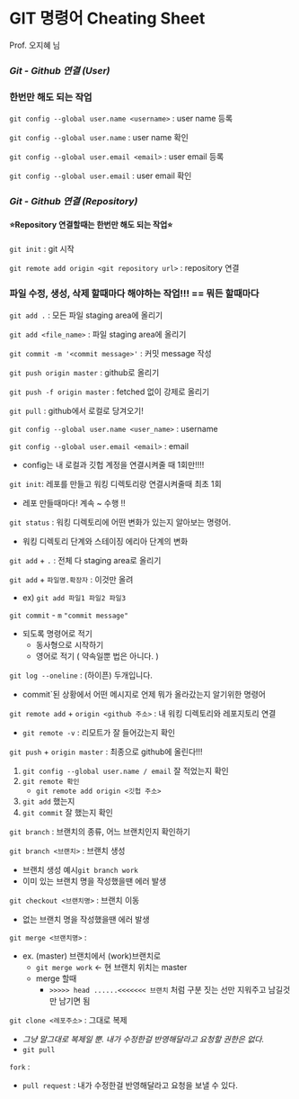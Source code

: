 # GIT 명령어 Cheating Sheet



Prof. 오지혜 님



### ***Git - Github 연결 (User)***

### **한번만 해도 되는 작업**

`git config --global user.name <username>` :  user name 등록

`git config --global user.name` :  user name 확인

`git config --global user.email <email>` : user email 등록

`git config --global user.email` : user email 확인



### ***Git - Github 연결 (Repository)***

#### **⭐️Repository 연결할때는 한번만 해도 되는 작업⭐️**

`git init` : git 시작

`git remote add origin <git repository url>` : repository 연결



### **파일 수정, 생성, 삭제 할때마다 해야하는 작업!!! == 뭐든 할때마다**

`git add .` : 모든 파일 staging area에 올리기

`git add <file_name>` :  파일 staging area에 올리기

`git commit -m '<commit message>'` : 커밋 message 작성

`git push origin master` : github로 올리기

```git push -f origin master``` : fetched 없이 강제로 올리기  

`git pull` : github에서 로컬로 당겨오기!

```git config --global user.name <user_name>``` : username

```git config --global user.email <email>``` : email

* config는 내 로컬과 깃헙 계정을 연결시켜줄 때 1회만!!!!

```git init```: 레포를 만들고 워킹 디렉토리랑 연결시켜줄때 최초 1회

- 레포 만들때마다!  계속 ~ 수행 !!

```git status```  : 워킹 디렉토리에 어떤 변화가 있는지 알아보는 명령어.

- 워킹 디렉토리 단계와 스테이징 에리아 단계의 변화

```git add``` + `.` : 전체 다 staging area로 올리기

```git add``` + ```파일명.확장자``` : 이것만 올려

- ex) `git add 파일1 파일2 파일3`

```git commit``` -  ```m``` ```"commit message"```

- 되도록 명령어로 적기
  - 동사형으로 시작하기
  - 영어로 적기 ( 약속일뿐 법은 아니다. )

```git log --oneline```  : (하이픈) 두개입니다.

* commit`된 상황에서 어떤 메시지로 언제 뭐가 올라갔는지 알기위한 명령어

```git remote add```  +  ```origin <github 주소>``` : 내 워킹 디렉토리와 레포지토리 연결

- `git remote -v` : 리모트가 잘 들어갔는지 확인

```git push``` + `origin master` : 최종으로 github에 올린다!!!

1. `git config --global user.name / email` 잘 적었는지 확인
2. ```git remote 확인```
   - `git remote add origin <깃헙 주소>`
3. `git add` 했는지
4. `git commit` 잘 했는지 확인



`git branch` : 브랜치의 종류, 어느 브랜치인지 확인하기

`git branch <브랜치>` :  브랜치 생성

- 브랜치 생성 예시`git branch work`
- 이미 있는 브랜치 명을 작성했을땐 에러 발생

`git checkout <브랜치명>` : 브랜치 이동

- 없는 브랜치 명을 작성했을땐 에러 발생

`git merge <브랜치명>` :

- ex. (master) 브랜치에서 (work)브랜치로
  - `git merge work` ← 현 브랜치 위치는 master
  - merge 할때
    - `>>>>> head ......<<<<<<< 브랜치` 처럼 구분 짓는 선만 지워주고 남길것만 남기면 됨

`git clone <레포주소>` : 그대로 복제

- *그냥 말그대로 복제일 뿐. 내가 수정한걸 반영해달라고 요청할 권한은 없다.*
- `git pull`

`fork` :

- `pull request` : 내가 수정한걸 반영해달라고 요청을 보낼 수 있다.